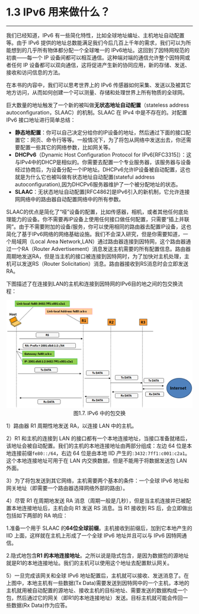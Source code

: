 # 1.3 IPv6 用来做什么？
------

我们已经知道，IPv6 有一些简化特性，比如全球地址编址、主机地址自动配置等。由于 IPv6 提供的地址总数能满足我们今后几百上千年的需求，我们可以为所能想到的几乎所有物体都分配一个全球唯一的 IPv6地址。这回到了因特网规范的初衷——每一个 IP 设备间都可以相互通信。这种端对端的通信允许整个因特网或者任何 IP 设备都可以双向通信，这将促进产生新的协同应用，新的存储、发送、接收和访问信息的方法。

在本书的内容中，我们可以思考世界上的 IPv6 传感器如何采集、发送以及被其它地方访问，从而如何创建一个可以测量、存储和处理世界上所有物质的全球网。

巨大数量的地址触发了一个新的被叫做**无状态地址自动配置**（stateless
address autoconfiguration，SLAAC）的机制。SLAAC 在 IPv4 中是不存在的。对配置 IPv6 接口地址进行简单总结：
* **静态地配置**：你可以自己决定分给你的IP设备的地址，然后通过下面的接口配置它：网页、命令行等等。一般情况下，为了将包从网络中发送出去，你还需要配置一些其它的网络参数，比如网关等。
* **DHCPv6**（Dynamic Host Configuration Protocol for IPv6[RFC3315]）：这与IPv4中的DHCP是相似的。你需要去配置一个专业服务器，该服务器与设备经过协商后，为设备分配一个IP地址。DHCPv6允许IP设备被自动配置，这也就是为什么它也被叫做有状态地址自动配置(stateful address autoconfiguration),因为DHCPv6服务器维护了一个被分配地址的状态。
* **SLAAC**：无状态地址自动配置[RFC4862]是IPv6引入的新机制，它允许连接网网络中的路由器自动配置网络中的所有参数。

SLAAC的优点是简化了“哑”设备的配置，比如传感器，相机，或者其他任何底处理能力的设备。你不需要再IP设备上使用任何接口做任何配置，只需要“插上并联网”。由于不需要附加的设备/服务，你可以使用相同的路由器去配置IP设备，这也简化了基于IPv6网络的网络基础设施。我们不会深入研究，但是你需要知道，一个局域网（Local Area Network,LAN）通过路由器连接到因特网，这个路由器通过一个RA（Router Advertisement）消息发送主机需要的所有配置信息。路由器周期地发送RA，但是当主机的接口被连接到因特网时，为了加快对主机处理，主机可以发送RS（Router Solicitation）消息。路由器接收到RS消息时会立即发送RA。

下图描述了在连接到LAN的主机和连接到因特网的IPv6目的地之间的包交换流程：


<center>
<img src="images/iot_in_five_days/1/image005.png" />
</center>
<center>
图1.7. IPv6 中的包交换
</center>

1）路由器 R1 周期性地发送 RA，以连接 LAN 中的主机。

2）R1 和主机的连接到 LAN 的接口都有一个本地连接地址，当接口准备就绪后，该地址会被自动配置。我们的主机的本地连接地址由两部分组成：左边 64 位是本地连接前缀```fe80::/64```，右边 64 位是由本地 IID 产生的```:3432:7ff1:c001:c2a1```。这个本地连接地址可用于在 LAN 内交换数据，但是不能用于将数据发送包 LAN 外面。

3）为了将包发送到其它网络，主机需要两个基本的条件：一个全球 IPv6 地址和网关地址（即需要一个路由器选择网络外部的路由）。

4）尽管 R1 在周期地发送 RA 消息（周期一般是几秒），但是当主机连接并已被配置本地连接地址后，主机会向 R1 发送 RS 消息。当 R1 接收到 RS 后，会立即做出包括如下两部的 RA 响应：

1.准备一个用于 SLAAC 的**64位全球前缀**。主机接收到前缀后，加到它本地产生的 IID 上面，这样就在主机上形成了一个全球 IPv6 地址并且可以与 IPv6 因特网通信。

2.隐式地包含**R1 的本地连接地址**。之所以说是隐式包含，是因为数据包的源地址就是R1的本地连接地址。我们的主机可以使用这个地址去配置默认网关。

5）一旦完成该网关和全球 IPv6 地址配置后，主机就可以接收、发送消息了。在上图中，本地主机有一些数据(Tx Data)需要发送到因特网中的一个主机，本地的主机就用被自动配置的源地址、接收主机的目标地址、需要发送的数据构成一个包，然后通过它的网关（即R1的本地连接地址）发送。目标主机就可能会传回一些数据(Rx Data)作为应答。
